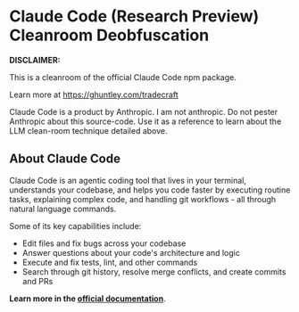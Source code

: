 # Claude Code (Research Preview) Cleanroom Deobfuscation

**DISCLAIMER:**

This is a cleanroom of the official Claude Code npm package.

Learn more at https://ghuntley.com/tradecraft

Claude Code is a product by Anthropic. I am not anthropic. Do not pester Anthropic about this source-code. Use it as a reference to learn about the LLM clean-room technique detailed above.

## About Claude Code

Claude Code is an agentic coding tool that lives in your terminal, understands your codebase, and helps you code faster by executing routine tasks, explaining complex code, and handling git workflows - all through natural language commands.

Some of its key capabilities include:

- Edit files and fix bugs across your codebase
- Answer questions about your code's architecture and logic
- Execute and fix tests, lint, and other commands
- Search through git history, resolve merge conflicts, and create commits and PRs

**Learn more in the [official documentation](https://docs.anthropic.com/en/docs/agents/claude-code/introduction)**.
